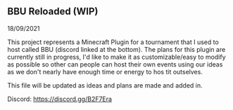 ## BBU Reloaded (WIP)
18/09/2021

This project represents a Minecraft Plugin for a tournament that I used to host called BBU (discord linked at the bottom).
The plans for this plugin are currently still in progress, I'd like to make it as customizable/easy to modify as possible so other can people can host
their own events using our ideas as we don't nearly have enough time or energy to hos tit outselves.

This file will be updated as ideas and plans are made and added in.

Discord: https://discord.gg/B2F7Era
